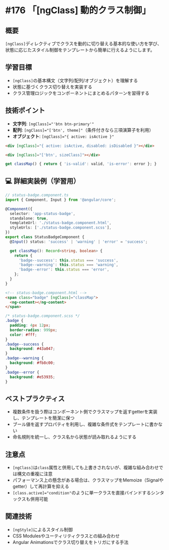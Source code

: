 # #176 「[ngClass] 動的クラス制御」

## 概要
`[ngClass]`ディレクティブでクラスを動的に切り替える基本的な使い方を学び、状態に応じたスタイル制御をテンプレートから簡単に行えるようにします。

## 学習目標
- `[ngClass]`の基本構文（文字列/配列/オブジェクト）を理解する
- 状態に基づくクラス切り替えを実装する
- クラス管理ロジックをコンポーネントにまとめるパターンを習得する

## 技術ポイント
- **文字列**: `[ngClass]="'btn btn-primary'"`
- **配列**: `[ngClass]="['btn', theme]"`（条件付きなら三項演算子を利用）
- **オブジェクト**: `[ngClass]="{ active: isActive }"`

```html
<div [ngClass]="{ active: isActive, disabled: isDisabled }"></div>
```

```html
<div [ngClass]="['btn', sizeClass]"></div>
```

```typescript
get classMap() { return { 'is-valid': valid, 'is-error': error }; }
```

## 💻 詳細実装例（学習用）
```typescript
// status-badge.component.ts
import { Component, Input } from '@angular/core';

@Component({
  selector: 'app-status-badge',
  standalone: true,
  templateUrl: './status-badge.component.html',
  styleUrls: ['./status-badge.component.scss'],
})
export class StatusBadgeComponent {
  @Input() status: 'success' | 'warning' | 'error' = 'success';

  get classMap(): Record<string, boolean> {
    return {
      'badge--success': this.status === 'success',
      'badge--warning': this.status === 'warning',
      'badge--error': this.status === 'error',
    };
  }
}
```

```html
<!-- status-badge.component.html -->
<span class="badge" [ngClass]="classMap">
  <ng-content></ng-content>
</span>
```

```scss
/* status-badge.component.scss */
.badge {
  padding: 4px 12px;
  border-radius: 999px;
  color: #fff;
}
.badge--success {
  background: #43a047;
}
.badge--warning {
  background: #fb8c00;
}
.badge--error {
  background: #e53935;
}
```

## ベストプラクティス
- 複数条件を扱う際はコンポーネント側でクラスマップを返すgetterを実装し、テンプレートを簡潔に保つ
- ブール値を返すプロパティを利用し、複雑な条件式をテンプレートに書かない
- 命名規則を統一し、クラス名から状態が読み取れるようにする

## 注意点
- `[ngClass]`は`class`属性と併用しても上書きされないが、複雑な組み合わせでは構文の重複に注意
- パフォーマンス上の懸念がある場合は、クラスマップをMemoize（Signalやgetter）して再計算を抑える
- `[class.active]="condition"`のように単一クラスを直接バインドするシンタックスも併用可能

## 関連技術
- `[ngStyle]`によるスタイル制御
- CSS Modulesやユーティリティクラスとの組み合わせ
- Angular Animationsでクラス切り替えをトリガにする手法

